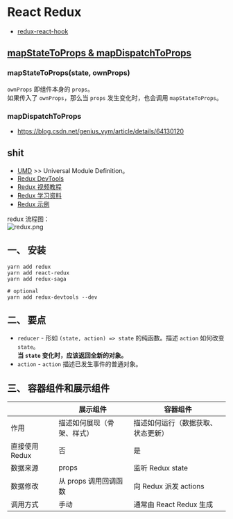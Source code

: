 # React Redux

- [redux-react-hook](https://github.com/facebookincubator/redux-react-hook)


## [mapStateToProps & mapDispatchToProps](https://blog.csdn.net/suwu150/article/details/79415085)

### mapStateToProps(state, ownProps)
`ownProps` 即组件本身的 `props`。  
如果传入了 `ownProps`，那么当 `props` 发生变化时，也会调用 `mapStateToProps`。  

### mapDispatchToProps

- https://blog.csdn.net/genius_yym/article/details/64130120

## shit


- [UMD](https://github.com/umdjs/umd) >> Universal Module Definition。
- [Redux DevTools](https://github.com/reduxjs/redux-devtools)
- [Redux 视频教程](http://cn.redux.js.org/docs/introduction/LearningResources.html)
- [Redux 学习资料](http://cn.redux.js.org/docs/introduction/LearningResources.html)
- [Redux 示例](http://cn.redux.js.org/docs/introduction/Examples.html)

redux 流程图：  
![redux.png](https://github.com/nonelittlesong/study-resources/blob/master/images/React/redux.png)  

## 一、 安装
```
yarn add redux
yarn add react-redux
yarn add redux-saga

# optional
yarn add redux-devtools --dev
```

## 二、 要点

- `reducer` - 形如 `(state, action) => state` 的纯函数。描述 `action` 如何改变 `state`。  
  **当 `state` 变化时，应该返回全新的对象。**
- `action` - `action` 描述已发生事件的普通对象。

## 三、 容器组件和展示组件

| | 展示组件 | 容器组件 |
| --- | --- | --- |
| 作用 | 描述如何展现（骨架、样式） | 描述如何运行（数据获取、状态更新） |
| 直接使用 Redux | 否 | 是 |
| 数据来源 | props | 监听 Redux state |
| 数据修改 | 从 props 调用回调函数 | 向 Redux 派发 actions |
| 调用方式 | 手动 | 通常由 React Redux 生成 |

